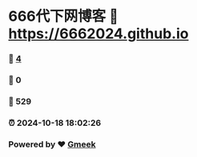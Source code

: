 # 666代下网博客 :link: https://6662024.github.io 
### :page_facing_up: [4](https://6662024.github.io/tag.html) 
### :speech_balloon: 0 
### :hibiscus: 529 
### :alarm_clock: 2024-10-18 18:02:26 
### Powered by :heart: [Gmeek](https://github.com/Meekdai/Gmeek)
